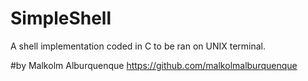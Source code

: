 # SimpleShell

A shell implementation coded in C to be ran on UNIX terminal. 

#by Malkolm Alburquenque https://github.com/malkolmalburquenque

